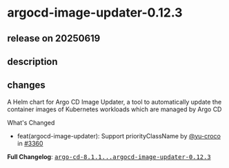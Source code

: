 # argocd-image-updater-0.12.3

## release on 20250619

## description

## changes

A Helm chart for Argo CD Image Updater, a tool to automatically update the container images of Kubernetes workloads which are managed by Argo CD

What's Changed

* feat(argocd-image-updater): Support priorityClassName by <a class="user-mention notranslate" data-hovercard-type="user" data-hovercard-url="/users/yu-croco/hovercard" data-octo-click="hovercard-link-click" data-octo-dimensions="link_type:self" href="https://github.com/yu-croco">@yu-croco</a> in <a class="issue-link js-issue-link" data-error-text="Failed to load title" data-id="3159791422" data-permission-text="Title is private" data-url="https://github.com/argoproj/argo-helm/issues/3360" data-hovercard-type="pull_request" data-hovercard-url="/argoproj/argo-helm/pull/3360/hovercard" href="https://github.com/argoproj/argo-helm/pull/3360">#3360</a>

<strong>Full Changelog</strong>: <a class="commit-link" href="https://github.com/argoproj/argo-helm/compare/argo-cd-8.1.1...argocd-image-updater-0.12.3"><tt>argo-cd-8.1.1...argocd-image-updater-0.12.3</tt></a>

